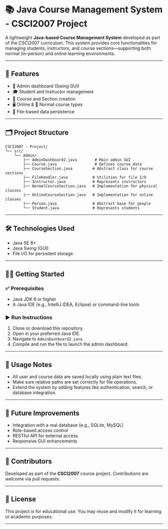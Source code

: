 # 📚 Java Course Management System - CSCI2007 Project

A lightweight **Java-based Course Management System** developed as part of the CSCI2007 curriculum. This system provides core functionalities for managing students, instructors, and course sections—supporting both normal (in-person) and online learning environments.

---

## 🚀 Features

- 🔐 Admin dashboard (Swing GUI)
- 🎓 Student and Instructor management
- 📘 Course and Section creation
- 🖥️ Online & 🏫 Normal course types
- 💾 File-based data persistence

---

## 🗂️ Project Structure

```
CSCI2007 - Project/
└── src/
    └── Admin/
        ├── AdminDashboard2.java        # Main admin GUI
        ├── Course.java                 # Defines course data
        ├── CourseSection.java         # Abstract class for course sections
        ├── FileHandler.java           # Utilities for file I/O
        ├── Instructor.java            # Represents instructors
        ├── NormalCourseSection.java   # Implementation for physical classes
        ├── OnlineCourseSection.java   # Implementation for online classes
        ├── Person.java                # Abstract base for people
        └── Student.java               # Represents students
```

---

## 🛠️ Technologies Used

- Java SE 8+
- Java Swing (GUI)
- File I/O for persistent storage

---

## 🧑‍💻 Getting Started

### ✅ Prerequisites
- Java JDK 8 or higher
- A Java IDE (e.g., IntelliJ IDEA, Eclipse) or command-line tools

### ▶️ Run Instructions
1. Clone or download this repository.
2. Open in your preferred Java IDE.
3. Navigate to `AdminDashboard2.java`.
4. Compile and run the file to launch the admin dashboard.

---

## 📝 Usage Notes

- All user and course data are saved locally using plain text files.
- Make sure relative paths are set correctly for file operations.
- Extend the system by adding features like authentication, search, or database integration.

---

## 📌 Future Improvements

- Integration with a real database (e.g., SQLite, MySQL)
- Role-based access control
- RESTful API for external access
- Responsive GUI enhancements

---

## 👥 Contributors

Developed as part of the **CSCI2007** course project. Contributions are welcome via pull requests.

---

## 📄 License

This project is for educational use. You may reuse and modify it for learning or academic purposes.

---